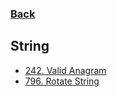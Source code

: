### [Back](../)

## String

- [242. Valid Anagram](./242-valid-anagram.md)
- [796. Rotate String](./796-rotate-string.md)